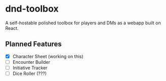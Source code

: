 # dnd-toolbox
A self-hostable polished toolbox for players and DMs as a webapp built on React.

## Planned Features

- [x] Character Sheet (working on this)
- [ ] Encounter Builder
- [ ] Initiative Tracker
- [ ] Dice Roller (???)
